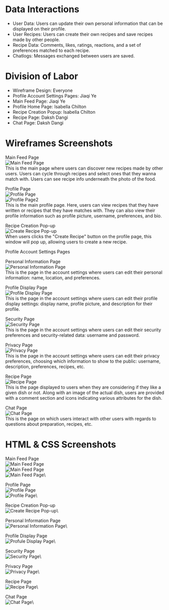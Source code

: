 # Data Interactions
* User Data: Users can update their own personal information that can be displayed on their profile.
* User Recipes: Users can create their own recipes and save recipes made by other people.
* Recipe Data: Comments, likes, ratings, reactions, and a set of preferences matched to each recipe.
* Chatlogs: Messages exchanged between users are saved.

# Division of Labor
* Wireframe Design: Everyone
* Profile Account Settings Pages: Jiaqi Ye
* Main Feed Page: Jiaqi Ye
* Profile Home Page: Isabella Chilton
* Recipe Creation Popup: Isabella Chilton
* Recipe Page: Daksh Dangi
* Chat Page: Daksh Dangi

# Wireframes Screenshots
Main Feed Page\
![Main Feed Page](screenshots-milestone1/main-feed-screenshot.png)\
This is the main page where users can discover new recipes made by other users. Users can cycle through recipes and select ones that they wanna match with. Users can see recipe info underneath the photo of the food.

Profile Page\
![Profile Page](screenshots-milestone1/profile-screenshot-wireframe.png)\
![Profile Page2](screenshots-milestone1/profile-screenshot2-wireframe.png)\
This is the main profile page. Here, users can view recipes that they have written or recipes that they have matches with. They can also view their profile information such as profile picture, username, preferences, and bio.

Recipe Creation Pop-up\
![Create Recipe Pop-up](screenshots-milestone1/createrecipe-screenshot-wireframe.png)\
When users clicks the "Create Recipe" button on the profile page, this window will pop up, allowing users to create a new recipe.

Profile Account Settings Pages

Personal Information Page\
![Personal Information Page](screenshots-milestone1/personal-info-screenshot.png)\
This is the page in the account settings where users can edit their personal information: name, location, and preferences.

Profile Display Page\
![Profile Display Page](screenshots-milestone1/profile-display-screenshot.png)\
This is the page in the account settings where users can edit their profile display settings: display name, profile picture, and description for their profile.

Security Page\
![Security Page](screenshots-milestone1/security-screenshot.png)\
This is the page in the account settings where users can edit their security preferences and security-related data: username and password.

Privacy Page\
![Privacy Page](screenshots-milestone1/privacy-screenshot.png)\
This is the page in the account settings where users can edit their privacy preferences, choosing which information to show to the public: username, description, preferences, recipes, etc.

Recipe Page\
![Recipe Page](screenshots-milestone1/RecipePage-wireframe.png)\
This is the page displayed to users when they are considering if they like a given dish or not. Along with an image of the actual dish, users are provided with a comment section and icons indicating various attributes for the dish.

Chat Page\
![Chat Page](screenshots-milestone1/ChatPage-wireframe.png)\
This is the page on which users interact with other users with regards to questions about preparation, recipes, etc.

# HTML & CSS Screenshots
Main Feed Page\
![Main Feed Page](screenshots-milestone1/feed-actual1.png)\
![Main Feed Page](screenshots-milestone1/feed-actual2.png)\
![Main Feed Page](screenshots-milestone1/feed-actual3.png)\

Profile Page\
![Profile Page](screenshots-milestone1/profile-screenshot-myrecipes.png)\
![Profile Page](screenshots-milestone1/profile-screenshot-savedrecipes.png)\

Recipe Creation Pop-up\
![Create Recipe Pop-up](screenshots-milestone1/createrecipe-screenshot.png)\

Personal Information Page\
![Personal Information Page](screenshots-milestone1/personal-info-actual.png)\

Profile Display Page\
![Profule Display Page](screenshots-milestone1/profile-display-actual.png)\

Security Page\
![Security Page](screenshots-milestone1/security-actual.png)\

Privacy Page\
![Privacy Page](screenshots-milestone1/privacy-actual.png)\

Recipe Page\
![Recipe Page](screenshots-milestone1/RecipePage-actual.png)\

Chat Page\
![Chat Page](screenshots-milestone1/ChatPage-actual.png)\
